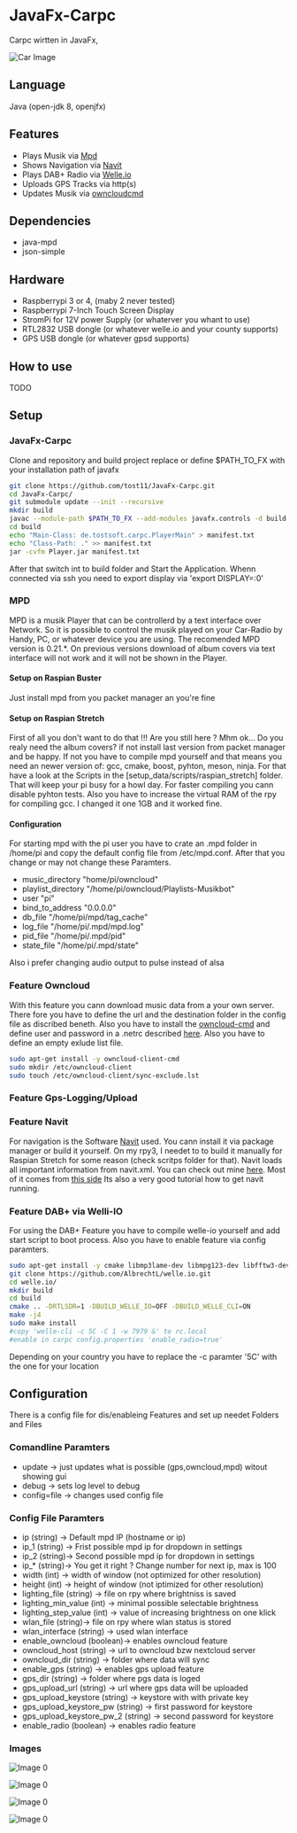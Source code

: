 # JavaFx-Carpc
Carpc wirtten in JavaFx, 

![Car Image](/images/car_img_1.jpg)

## Language
Java (open-jdk 8, openjfx)

## Features
- Plays Musik via [Mpd](https://www.musicpd.org)
- Shows Navigation via [Navit](https://www.navit-project.org)
- Plays DAB+ Radio via [Welle.io](https://www.welle.io)
- Uploads GPS Tracks via http(s)
- Updates Musik via [owncloudcmd](https://doc.owncloud.org/desktop/1.8/owncloudcmd.1.html)

## Dependencies
- java-mpd
- json-simple

## Hardware
- Raspberrypi 3 or 4, (maby 2 never tested)
- Raspberrypi 7-Inch Touch Screen Display
- StromPi for 12V power Supply (or whaterver you whant to use)
- RTL2832 USB dongle (or whatever welle.io and your county supports)
- GPS USB dongle (or whatever gpsd supports)

## How to use
TODO

## Setup

### JavaFx-Carpc
Clone and repository and build project
replace or define $PATH_TO_FX with your installation path of javafx
```bash
git clone https://github.com/tost11/JavaFx-Carpc.git
cd JavaFx-Carpc/
git submodule update --init --recursive
mkdir build
javac --module-path $PATH_TO_FX --add-modules javafx.controls -d build -sourcepath 'src/main/java/:json-simple/src/main/java/:java-mpd/src/main/java/' src/main/java/de/tostsoft/carpc/PlayerMain.java
cd build
echo "Main-Class: de.tostsoft.carpc.PlayerMain" > manifest.txt
echo "Class-Path: ." >> manifest.txt
jar -cvfm Player.jar manifest.txt
```
After that switch int to build folder and Start the Application.
Whenn connected via ssh you need to export display via 'export DISPLAY=:0'

### MPD
MPD is a musik Player that can be controllerd by a text interface over Network. So it is possible to control the musik played on your Car-Radio by Handy, PC, or whatever device you are using.
The recomended MPD version is 0.21.*. On previous versions download of album covers via text interface will not work and it will not be shown in the Player.

#### Setup on Raspian Buster
Just install mpd from you packet manager an you're fine

#### Setup on Raspian Stretch
First of all you don't want to do that !!!
Are you still here ?
Mhm ok...
Do you realy need the album covers? if not install last version from packet manager and be happy.
If not you have to compile mpd yourself and that means you need an newer version of: gcc, cmake, boost, pyhton, meson, ninja.
For that have a look at the Scripts in the [setup_data/scripts/raspian_stretch] folder. That will keep your pi busy for a howl day. For faster compiling you cann disable pyhton tests. Also you have to increase the virtual RAM of the rpy for compiling gcc. I changed it one 1GB and it worked fine.

#### Configuration
For starting mpd with the pi user you have to crate an .mpd folder in /home/pi and copy the default config file from /etc/mpd.conf. After that you change or may not change these Paramters.

- music_directory         "home/pi/owncloud"
- playlist_directory      "/home/pi/owncloud/Playlists-Musikbot"
- user                    "pi"
- bind_to_address         "0.0.0.0"
- db_file                 "/home/pi/mpd/tag_cache"
- log_file                "/home/pi/.mpd/mpd.log"
- pid_file                "/home/pi/.mpd/pid"
- state_file              "/home/pi/.mpd/state"

Also i prefer changing audio output to pulse instead of alsa

### Feature Owncloud
With this feature you cann download music data from a your own server. There fore you have to define the url and the destination folder in the config file as discribed beneth. Also you have to install the [owncloud-cmd](https://doc.owncloud.com/desktop/advanced_usage/command_line_client.html) and define user and password in a .netrc described [here](https://man.cx/netrc(4)). Also you have to define an empty exlude list file.
```bash
sudo apt-get install -y owncloud-client-cmd
sudo mkdir /etc/owncloud-client
sudo touch /etc/owncloud-client/sync-exclude.lst
```

### Feature Gps-Logging/Upload

### Feature Navit
For navigation is the Software [Navit](https://www.navit-project.org) used.
You cann install it via package manager or build it yourself.
On my rpy3, I needet to to build it manually for Raspian Stretch for some reason (check scritps folder for that).
Navit loads all important information from navit.xml. You can check out mine [here](/setup_data/navit/nativ.xml).
Most of it comes from [this side](http://ozzmaker.com/navigating-navit-raspberry-pi)
Its also a very good tutorial how to get navit running.

### Feature DAB+ via Welli-IO
For using the DAB+ Feature you have to compile welle-io yourself and add start script to boot process. Also you have to enable feature via config paramters.
```bash
sudo apt-get install -y cmake libmp3lame-dev libmpg123-dev libfftw3-dev libfaad-dev librtlsdr-dev
git clone https://github.com/AlbrechtL/welle.io.git
cd welle.io/
mkdir build
cd build
cmake .. -DRTLSDR=1 -DBUILD_WELLE_IO=OFF -DBUILD_WELLE_CLI=ON
make -j4
sudo make install
#copy 'welle-cli -c 5C -C 1 -w 7979 &' to rc.local
#enable in carpc config.properties 'enable_radio=true'
```
Depending on your country you have to replace the -c paramter '5C' with the one for your location

## Configuration
There is a config file for dis/enableing Features and set up needet Folders and Files

### Comandline Paramters
- update -> just updates what is possible (gps,owncloud,mpd) witout showing gui
- debug -> sets log level to debug
- config=file -> changes used config file

### Config File Paramters
- ip (string) -> Default mpd IP (hostname or ip)
- ip_1 (string) -> Frist possible mpd ip for dropdown in settings
- ip_2 (string)-> Second possible mpd ip for dropdown in settings
- ip_* (string)-> You get it right ? Change number for next ip, max is 100
- width (int) -> width of window (not optimized for other resolution)
- height (int) -> height of window (not iptimized for other resolution)
- lighting_file (string) -> file on rpy where brightniss is saved
- lighting_min_value (int) -> minimal possible selectable brightness
- lighting_step_value (int) -> value of increasing brightness on one klick
- wlan_file (string)-> file on rpy where wlan status is stored
- wlan_interface (string) -> used wlan interface
- enable_owncloud (boolean)-> enables owncloud feature
- owncloud_host (string) -> url to owncloud bzw nextcloud server
- owncloud_dir (string) -> folder where data will sync
- enable_gps (string) -> enables gps upload feature
- gps_dir (string) -> folder where pgs data is loged
- gps_upload_url (string) -> url where gps data will be uploaded
- gps_upload_keystore (string) -> keystore with with private key
- gps_upload_keystore_pw (string) -> first password for keystore
- gps_upload_keystore_pw_2 (string) -> second password for keystore
- enable_radio (boolean) -> enables radio feature

### Images

![Image 0](/images/image_0.PNG)

![Image 0](/images/image_1.PNG)

![Image 0](/images/image_2.PNG)

![Image 0](/images/image_3.PNG)
